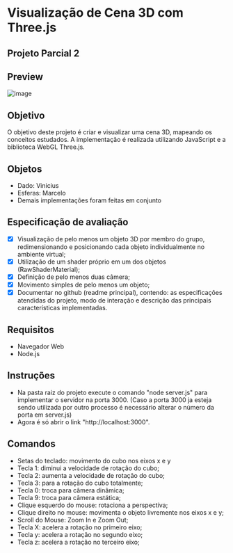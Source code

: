 # Visualização de Cena 3D com Three.js
## Projeto Parcial 2

## Preview
![image](https://github.com/vinciuscastro/PP2_pg/assets/79222545/d0f8d293-895a-4cce-a815-b4110e0f2056)

## Objetivo

O objetivo deste projeto é criar e visualizar uma cena 3D, mapeando os conceitos estudados. 
A implementação é realizada utilizando JavaScript e a biblioteca WebGL Three.js.

## Objetos

- Dado: Vinicius 
- Esferas: Marcelo
- Demais implementações foram feitas em conjunto

## Especificação de avaliação
- [x] Visualização de pelo menos um objeto 3D por membro do grupo, redimensionando e posicionando cada objeto individualmente no ambiente virtual;
- [x] Utilização de um shader próprio em um dos objetos (RawShaderMaterial);
- [x] Definição de pelo menos duas câmera;
- [x] Movimento simples de pelo menos um objeto;
- [x] Documentar no github (readme principal), contendo: as especificações atendidas do projeto, modo de interação e descrição das principais características implementadas.

## Requisitos

- Navegador Web
- Node.js

## Instruções

- Na pasta raiz do projeto execute o comando "node server.js" para implementar o servidor na porta 3000.
(Caso a porta 3000 ja esteja sendo utilizada por outro processo é necessário alterar o número da porta em server.js)
- Agora é só abrir o link "http://localhost:3000".

## Comandos

- Setas do teclado: movimento do cubo nos eixos x e y
- Tecla 1: diminui a velocidade de rotação do cubo;
- Tecla 2: aumenta a velocidade de rotação do cubo;
- Tecla 3: para a rotação do cubo totalmente;
- Tecla 0: troca para câmera dinâmica;
- Tecla 9: troca para câmera estática;
- Clique esquerdo do mouse: rotaciona a perspectiva;
- Clique direito no mouse: movimenta o objeto livremente nos eixos x e y;
- Scroll do Mouse: Zoom In e Zoom Out;
- Tecla X: acelera a rotação no primeiro eixo;
- Tecla y: acelera a rotação no segundo eixo;
- Tecla z: acelera a rotação no terceiro eixo;
